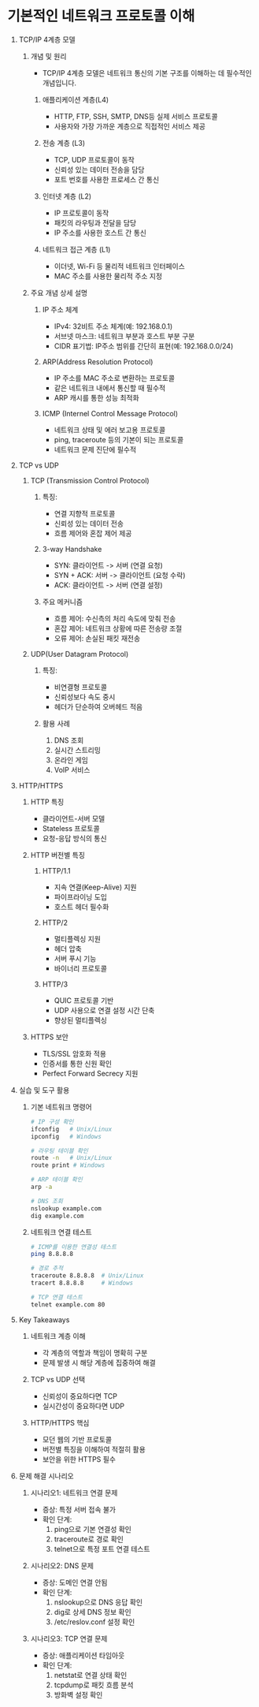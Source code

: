 # 기본적인 네트워크 프로토콜 이해

1. TCP/IP 4계층 모델
    1. 개념 및 원리
        - TCP/IP 4계층 모델은 네트워크 통신의 기본 구조를 이해하는 데 필수적인 개념입니다.

        1. 애플리케이션 계층(L4)
            - HTTP, FTP, SSH, SMTP, DNS등 실제 서비스 프로토콜
            - 사용자와 가장 가까운 계층으로 직접적인 서비스 제공

        2. 전송 계층 (L3)
            - TCP, UDP 프로토콜이 동작
            - 신뢰성 있는 데이터 전송을 담당
            - 포트 번호를 사용한 프로세스 간 통신

        3. 인터넷 계층 (L2)
            - IP 프로토콜이 동작
            - 패킷의 라우팅과 전달을 담당
            - IP 주소를 사용한 호스트 간 통신

        4. 네트워크 접근 계층 (L1)
            - 이더넷, Wi-Fi 등 물리적 네트워크 인터페이스
            - MAC 주소를 사용한 물리적 주소 지정

    2. 주요 개념 상세 설명
        1. IP 주소 체계
            - IPv4: 32비트 주소 체계(예: 192.168.0.1)
            - 서브넷 마스크: 네트워크 부분과 호스트 부분 구분
            - CIDR 표기법: IP주소 범위를 간단히 표현(예: 192.168.0.0/24)

        2. ARP(Address Resolution Protocol)
            - IP 주소를 MAC 주소로 변환하는 프로토콜
            - 같은 네트워크 내에서 통신할 때 필수적
            - ARP 캐시를 통한 성능 최적화

        3. ICMP (Internel Control Message Protocol)
            - 네트워크 상태 및 에러 보고용 프로토콜
            - ping, traceroute 등의 기본이 되는 프로토콜
            - 네트워크 문제 진단에 필수적

2. TCP vs UDP
    1. TCP (Transmission Control Protocol)
        1. 특징:
            - 연결 지향적 프로토콜
            - 신뢰성 있는 데이터 전송
            - 흐름 제어와 혼잡 제어 제공

        2. 3-way Handshake
            - SYN: 클라이언트 -> 서버 (연결 요청)
            - SYN + ACK: 서버 -> 클라이언트 (요청 수락)
            - ACK: 클라이언트 -> 서버 (연결 설정)

        3. 주요 메커니즘
            - 흐름 제어: 수신측의 처리 속도에 맞춰 전송
            - 혼잡 제어: 네트워크 상황에 따른 전송량 조절
            - 오류 제어: 손실된 패킷 재전송

    2. UDP(User Datagram Protocol)
        1. 특징:
            - 비연결형 프로토콜
            - 신뢰성보다 속도 중시
            - 헤더가 단순하여 오버헤드 적음

        2. 활용 사례
            1. DNS 조회
            2. 실시간 스트리밍
            3. 온라인 게임
            4. VoIP 서비스

3. HTTP/HTTPS
    1. HTTP 특징
        - 클라이언트-서버 모델
        - Stateless 프로토콜
        - 요청-응답 방식의 통신

    2. HTTP 버전별 특징
        1. HTTP/1.1
            - 지속 연결(Keep-Alive) 지원
            - 파이프라이닝 도입
            - 호스트 헤더 필수화

        2. HTTP/2
            - 멀티플렉싱 지원
            - 헤더 압축
            - 서버 푸시 기능
            - 바이너리 프로토콜

        3. HTTP/3
            - QUIC 프로토콜 기반
            - UDP 사용으로 연결 설정 시간 단축
            - 향상된 멀티플렉싱

    3. HTTPS 보안
        - TLS/SSL 암호화 적용
        - 인증서를 통한 신원 확인
        - Perfect Forward Secrecy 지원

4. 실습 및 도구 활용
    1. 기본 네트워크 명령어
        ```bash
        # IP 구성 확인
        ifconfig   # Unix/Linux
        ipconfig   # Windows

        # 라우팅 테이블 확인
        route -n   # Unix/Linux
        route print # Windows

        # ARP 테이블 확인
        arp -a

        # DNS 조회
        nslookup example.com
        dig example.com
        ```

    2. 네트워크 연결 테스트
        ```bash
        # ICMP를 이용한 연결성 테스트
        ping 8.8.8.8

        # 경로 추적
        traceroute 8.8.8.8  # Unix/Linux
        tracert 8.8.8.8     # Windows

        # TCP 연결 테스트
        telnet example.com 80
        ```

5. Key Takeaways
    1. 네트워크 계층 이해
        - 각 계층의 역할과 책임이 명확히 구분
        - 문제 발생 시 해당 계층에 집중하여 해결

    2. TCP vs UDP 선택
        - 신뢰성이 중요하다면 TCP
        - 실시간성이 중요하다면 UDP

    3. HTTP/HTTPS 핵심
        - 모던 웹의 기반 프로토콜
        - 버전별 특징을 이해하여 적절히 활용
        - 보안을 위한 HTTPS 필수

6. 문제 해결 시나리오
    1. 시나리오1: 네트워크 연결 문제
        - 증상: 특정 서버 접속 불가
        - 확인 단계:
            1. ping으로 기본 연결성 확인
            2. traceroute로 경로 확인
            3. telnet으로 특정 포트 연결 테스트

    2. 시나리오2: DNS 문제
        - 증상: 도메인 연결 안됨
        - 확인 단계:
            1. nslookup으로 DNS 응답 확인
            2. dig로 상세 DNS 정보 확인
            3. /etc/reslov.conf 설정 확인

    3. 시나리오3: TCP 연결 문제
        - 증상: 애플리케이션 타임아웃
        - 확인 단계:
            1. netstat로 연결 상태 확인
            2. tcpdump로 패킷 흐름 분석
            3. 방화벽 설정 확인